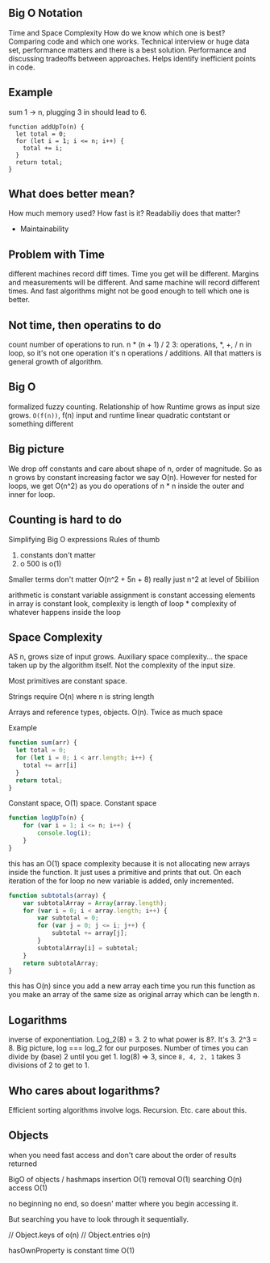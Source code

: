 ## Big O Notation

Time and Space Complexity
How do we know which one is best?
Comparing code and which one works.
Technical interview or huge data set, performance matters and there is a best solution. Performance and discussing tradeoffs between approaches. Helps identify inefficient points in code.

## Example
sum 1 -> n, plugging 3 in should lead to 6.

```
function addUpTo(n) {
  let total = 0;
  for (let i = 1; i <= n; i++) {
    total += i;
  }
  return total;
}
```

## What does better mean?
How much memory used?
How fast is it?
Readabiliy does that matter?
- Maintainability

## Problem with Time
different machines record diff times. Time you get will be different. Margins and measurements will be different. And same machine will record different times. And fast algorithms might not be good enough to tell which one is better.

## Not time, then operatins to do
count number of operations to run.
n * (n + 1) / 2
3: operations, *, +, /
n in loop, so it's not one operation it's n operations / additions.
All that matters is general growth of algorithm.

## Big O
formalized fuzzy counting. Relationship of how Runtime grows as input size grows.
`O(f(n))`, f(n) input and runtime
linear
quadratic
contstant
or something different

## Big picture
We drop off constants and care about shape of n, order of magnitude. So as n grows by constant increasing factor we say O(n). However for nested for loops, we get O(n^2) as you do operations of n * n inside the outer and inner for loop.

## Counting is hard to do
Simplifying Big O expressions
Rules of thumb
1) constants don't matter
2) o 500 is o(1)

Smaller terms don't matter
O(n^2 + 5n + 8)
really just n^2 at level of 5biliion

arithmetic is constant
variable assignment is constant
accessing elements in array is constant
look, complexity is length of loop * complexity of whatever happens inside the loop

## Space Complexity
AS n, grows size of input grows. Auxiliary space complexity... the space taken up by the algorithm itself. Not the complexity of the input size.

Most primitives are constant space.

Strings require O(n) where n is string length

Arrays and reference types, objects. O(n). Twice as much space

Example

```js
function sum(arr) {
  let total = 0;
  for (let i = 0; i < arr.length; i++) {
    total += arr[i]
  }
  return total;
}
```
Constant space, O(1) space. Constant space

```js
function logUpTo(n) {
    for (var i = 1; i <= n; i++) {
        console.log(i);
    }
}
```
this has an O(1) space complexity because it is not allocating new arrays inside the function. It just uses a primitive and prints that out. On each iteration of the for loop no new variable is added, only incremented.

```js
function subtotals(array) {
    var subtotalArray = Array(array.length);
    for (var i = 0; i < array.length; i++) {
        var subtotal = 0;
        for (var j = 0; j <= i; j++) {
            subtotal += array[j];
        }
        subtotalArray[i] = subtotal;
    }
    return subtotalArray;
}
```
this has O(n) since you add a new array each time you run this function as you make an array of the same size as original array which can be length n.

## Logarithms

inverse of exponentiation. Log_2(8) = 3. 2 to what power is 8?. It's 3. 2^3 = 8. Big picture, log === log_2 for our purposes. Number of times you can divide by (base) 2 until you get 1.
log(8) => 3, since `8, 4, 2, 1` takes 3 divisions of 2 to get to 1.

## Who cares about logarithms?
Efficient sorting algorithms involve logs. Recursion. Etc. care about this.

## Objects
when you need fast access and don't care about the order of results returned

BigO of objects / hashmaps
insertion O(1)
removal O(1)
searching O(n)
access O(1)

no beginning no end, so doesn' matter where you begin accessing it.

But searching you have to look through it sequentially.


// Object.keys of o(n)
// Object.entries o(n)


hasOwnProperty is constant time O(1)


